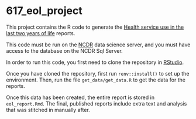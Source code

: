 
# 617_eol_project

<!-- badges: start -->
<!-- badges: end -->

This project contains the R code to generate the [Health service use in the last two years of life](https://www.strategyunitwm.nhs.uk/publications/health-service-use-last-two-years-life) reports.

This code must be run on the [NCDR](https://data.england.nhs.uk/ncdr/about/) data science server, and you must have
access to the database on the NCDR Sql Server.

In order to run this code, you first need to clone the repository in [RStudio](https://happygitwithr.com/rstudio-git-github.html#clone-the-new-github-repository-to-your-computer-via-rstudio).

Once you have cloned the repository, first run `renv::install()` to set up the environment. Then, run the file
`get_data/get_data.R` to get the data for the reports.

Once this data has been created, the entire report is stored in `eol_report.Rmd`. The final, published reports include
extra text and analysis that was stitched in manually after.
